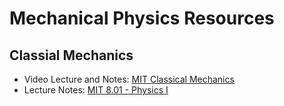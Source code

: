 # Mechanical Physics Resources

## Classial Mechanics 

- Video Lecture and Notes: [MIT Classical Mechanics](https://ocw.mit.edu/courses/physics/8-01sc-classical-mechanics-fall-2016/)
- Lecture Notes: [MIT 8.01 - Physics I](https://dspace.mit.edu/bitstream/handle/1721.1/110290/8-01-fall-2003/contents/lecture-notes/index.htm)
